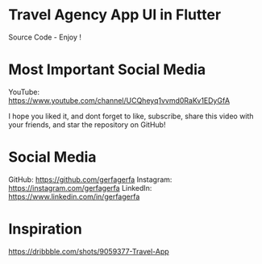 # Travel Agency App UI in Flutter
Source Code - Enjoy !

# Most Important Social Media
YouTube: https://www.youtube.com/channel/UCQheyq1vvmd0RaKv1EDyGfA

I hope you liked it, and dont forget to like, subscribe, share this video with your friends, and star the repository on GitHub!

# Social Media
GitHub: https://github.com/gerfagerfa
Instagram: https://instagram.com/gerfagerfa
LinkedIn: https://www.linkedin.com/in/gerfagerfa

# Inspiration
https://dribbble.com/shots/9059377-Travel-App